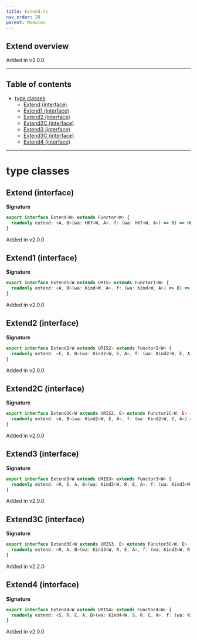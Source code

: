```yaml
---
title: Extend.ts
nav_order: 28
parent: Modules
---
```


## Extend overview

Added in v2.0.0

---

<h2 class="text-delta">Table of contents</h2>

- [type classes](#type-classes)
  - [Extend (interface)](#extend-interface)
  - [Extend1 (interface)](#extend1-interface)
  - [Extend2 (interface)](#extend2-interface)
  - [Extend2C (interface)](#extend2c-interface)
  - [Extend3 (interface)](#extend3-interface)
  - [Extend3C (interface)](#extend3c-interface)
  - [Extend4 (interface)](#extend4-interface)

---

# type classes

## Extend (interface)

**Signature**

```ts
export interface Extend<W> extends Functor<W> {
  readonly extend: <A, B>(wa: HKT<W, A>, f: (wa: HKT<W, A>) => B) => HKT<W, B>
}
```

Added in v2.0.0

## Extend1 (interface)

**Signature**

```ts
export interface Extend1<W extends URIS> extends Functor1<W> {
  readonly extend: <A, B>(wa: Kind<W, A>, f: (wa: Kind<W, A>) => B) => Kind<W, B>
}
```

Added in v2.0.0

## Extend2 (interface)

**Signature**

```ts
export interface Extend2<W extends URIS2> extends Functor2<W> {
  readonly extend: <E, A, B>(wa: Kind2<W, E, A>, f: (wa: Kind2<W, E, A>) => B) => Kind2<W, E, B>
}
```

Added in v2.0.0

## Extend2C (interface)

**Signature**

```ts
export interface Extend2C<W extends URIS2, E> extends Functor2C<W, E> {
  readonly extend: <A, B>(wa: Kind2<W, E, A>, f: (wa: Kind2<W, E, A>) => B) => Kind2<W, E, B>
}
```

Added in v2.0.0

## Extend3 (interface)

**Signature**

```ts
export interface Extend3<W extends URIS3> extends Functor3<W> {
  readonly extend: <R, E, A, B>(wa: Kind3<W, R, E, A>, f: (wa: Kind3<W, R, E, A>) => B) => Kind3<W, R, E, B>
}
```

Added in v2.0.0

## Extend3C (interface)

**Signature**

```ts
export interface Extend3C<W extends URIS3, E> extends Functor3C<W, E> {
  readonly extend: <R, A, B>(wa: Kind3<W, R, E, A>, f: (wa: Kind3<W, R, E, A>) => B) => Kind3<W, R, E, B>
}
```

Added in v2.2.0

## Extend4 (interface)

**Signature**

```ts
export interface Extend4<W extends URIS4> extends Functor4<W> {
  readonly extend: <S, R, E, A, B>(wa: Kind4<W, S, R, E, A>, f: (wa: Kind4<W, S, R, E, A>) => B) => Kind4<W, S, R, E, B>
}
```

Added in v2.0.0
